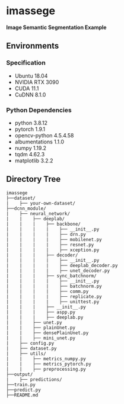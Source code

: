 # imassege

**Image Semantic Segmentation Example**

## Environments

### Specification

- Ubuntu 18.04
- NVIDIA RTX 3090
- CUDA 11.1
- CuDNN 8.1.0

### Python Dependencies

- python 3.8.12
- pytorch 1.9.1
- opencv-python 4.5.4.58
- albumentations 1.1.0
- numpy 1.19.2
- tqdm 4.62.3
- matplotlib 3.2.2

## Directory Tree

```
imassege
├──dataset/
|    ├── your-own-dataset/
├──dcnn_module/
|    ├── neural_network/
|    |    ├── deeplab/
|    |    |    ├── backbone/
|    |    |    |    ├── __init__.py
|    |    |    |    ├── drn.py
|    |    |    |    ├── mobilenet.py
|    |    |    |    ├── resnet.py
|    |    |    |    ├── xception.py
|    |    |    ├── decoder/
|    |    |    |    ├── __init__.py
|    |    |    |    ├── deeplab_decoder.py
|    |    |    |    ├── unet_decoder.py
|    |    |    ├── sync_batchnorm/
|    |    |    |    ├── __init__.py
|    |    |    |    ├── batchnorm.py
|    |    |    |    ├── comm.py
|    |    |    |    ├── replicate.py
|    |    |    |    ├── unittest.py
|    |    |    ├── __init__.py
|    |    |    ├── aspp.py
|    |    |    ├── deeplab.py
|    |    ├── unet.py
|    |    ├── plainUnet.py
|    |    ├── densePlainUnet.py
|    |    ├── mini_unet.py
|    ├── config.py
|    ├── dataset.py
|    ├── utils/
|    |    ├── metrics_numpy.py
|    |    ├── metrics_pytorch.py
|    |    ├── preprocessing.py
├──output/
|    ├── predictions/
├──train.py
├──predict.py
├──README.md
```
